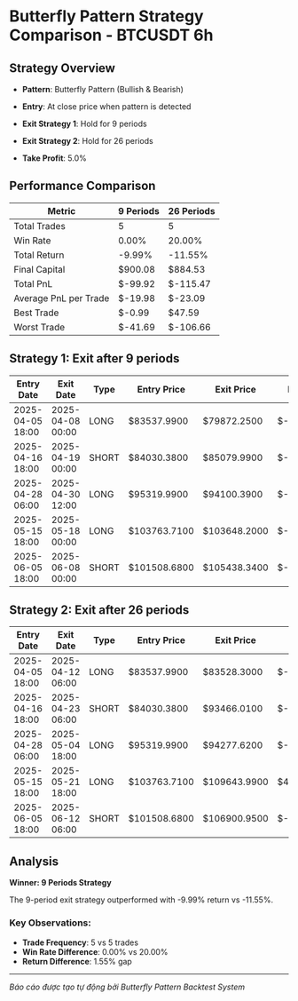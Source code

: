 # Butterfly Pattern Strategy Comparison - BTCUSDT 6h

## Strategy Overview
- **Pattern**: Butterfly Pattern (Bullish & Bearish)
- **Entry**: At close price when pattern is detected
- **Exit Strategy 1**: Hold for 9 periods
- **Exit Strategy 2**: Hold for 26 periods

- **Take Profit**: 5.0%

## Performance Comparison

| Metric | 9 Periods | 26 Periods |
|--------|-----------|------------|
| Total Trades | 5 | 5 |
| Win Rate | 0.00% | 20.00% |
| Total Return | -9.99% | -11.55% |
| Final Capital | $900.08 | $884.53 |
| Total PnL | $-99.92 | $-115.47 |
| Average PnL per Trade | $-19.98 | $-23.09 |
| Best Trade | $-0.99 | $47.59 |
| Worst Trade | $-41.69 | $-106.66 |

## Strategy 1: Exit after 9 periods

| Entry Date | Exit Date | Type | Entry Price | Exit Price | PnL | PnL % | Pattern Type | Exit Reason |
|------------|-----------|------|-------------|------------|-----|-------|-------------|-------------|
| 2025-04-05 18:00 | 2025-04-08 00:00 | LONG | $83537.9900 | $79872.2500 | $-41.69 | -4.39% | Bullish Butterfly | Time |
| 2025-04-16 18:00 | 2025-04-19 00:00 | SHORT | $84030.3800 | $85079.9900 | $-11.37 | -1.25% | Bearish Butterfly | Time |
| 2025-04-28 06:00 | 2025-04-30 12:00 | LONG | $95319.9900 | $94100.3900 | $-11.51 | -1.28% | Bullish Butterfly | Time |
| 2025-05-15 18:00 | 2025-05-18 00:00 | LONG | $103763.7100 | $103648.2000 | $-0.99 | -0.11% | Bullish Butterfly | Time |
| 2025-06-05 18:00 | 2025-06-08 00:00 | SHORT | $101508.6800 | $105438.3400 | $-34.37 | -3.87% | Bearish Butterfly | Time |

## Strategy 2: Exit after 26 periods

| Entry Date | Exit Date | Type | Entry Price | Exit Price | PnL | PnL % | Pattern Type | Exit Reason |
|------------|-----------|------|-------------|------------|-----|-------|-------------|-------------|
| 2025-04-05 18:00 | 2025-04-12 06:00 | LONG | $83537.9900 | $83528.3000 | $-0.11 | -0.01% | Bullish Butterfly | Time |
| 2025-04-16 18:00 | 2025-04-23 06:00 | SHORT | $84030.3800 | $93466.0100 | $-106.66 | -11.23% | Bearish Butterfly | Time |
| 2025-04-28 06:00 | 2025-05-04 18:00 | LONG | $95319.9900 | $94277.6200 | $-9.28 | -1.09% | Bullish Butterfly | Time |
| 2025-05-15 18:00 | 2025-05-21 18:00 | LONG | $103763.7100 | $109643.9900 | $47.59 | 5.67% | Bullish Butterfly | TP |
| 2025-06-05 18:00 | 2025-06-12 06:00 | SHORT | $101508.6800 | $106900.9500 | $-47.01 | -5.31% | Bearish Butterfly | Time |

## Analysis

**Winner: 9 Periods Strategy**

The 9-period exit strategy outperformed with -9.99% return vs -11.55%.

### Key Observations:
- **Trade Frequency**: 5 vs 5 trades
- **Win Rate Difference**: 0.00% vs 20.00%
- **Return Difference**: 1.55% gap

---
*Báo cáo được tạo tự động bởi Butterfly Pattern Backtest System*
